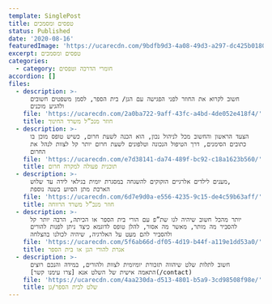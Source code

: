 ```yaml
---
template: SinglePost
title: טפסים ומסמכים
status: Published
date: '2020-08-16'
featuredImage: 'https://ucarecdn.com/9bdfb9d3-4a08-49d3-a297-dc425b018040/'
excerpt: טפסים ומסמכים
categories:
  - category: חומרי הדרכה וטפסים
accordion: []
files:
  - description: >-
      חשוב לקרוא את החוזר לפני הפגישה עם הגן/ בית הספר, לסמן משפטים חשובים
      ולהגיע מוכנים
    file: 'https://ucarecdn.com/2a0ba722-9aff-43fc-a4bd-4de052e418f4/'
    title: חוזר מנכ”ל משרד החינוך
  - description: >-
      הצעד הראשון והחשוב מכל לניהול נכון, הוא הכנה לשעת חרום, כשיש טופס מוכן בו
      כתובים הסימנים, דרך הטיפול הנכונה וטלפונים לשעת חרום יותר קל לצוות לנהל את
      החרום
    file: 'https://ucarecdn.com/e7d38141-da74-489f-bc92-c18a1623b560/'
    title: תוכנית פעולה למקרה חרום
  - description: >-
      מענים לילדים אלרגיים הזקוקים להשגחה במסגרת יומית בגילאי לידה עד שלוש,
      הארכת מתן הסיוע בשנה נוספת
    file: 'https://ucarecdn.com/6d7e9d0a-e556-4235-9c15-de4c59b63aff/'
    title: חוזר מנכ”ל משרד הרווחה
  - description: >-
      יותר מהכל חשוב שיהיה לנו שת”פ עם הורי בית הספר או הכיתה, הרבה יותר קל
      להסביר מה מותר, מאשר מה אסור, להלן טופס לדוגמא כיצד ניתן לפנות להורים
      ולהסביר להם מעט על האלרגיה, שיהיה לכולנו בהצלחה
    file: 'https://ucarecdn.com/5f6ab66d-df05-4d19-b44f-a119e1dd53a0/'
    title: אגרת להורי הגן או בית הספר
  - description: >-
      חשוב לתלות שלט שיהווה תזכורת יומיומית לצוות ולהורים, במידה והנכם רוצים
      התאמה אישית של השלט אנא [צרו עימנו קשר](/contact)
    file: 'https://ucarecdn.com/4aa230da-d513-4801-b5a9-3cd98508f98e/'
    title: שלט לבית הספר/גן
---
```


